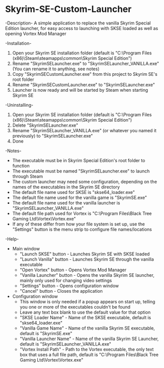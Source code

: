 # Skyrim-SE-Custom-Launcher
-Description-
A simple application to replace the vanilla Skyrim Special Edition launcher, for easy access to launching with SKSE loaded as well as opening Vortex Mod Manager

-Installation-
1. Open your Skyrim SE installation folder (default is "C:\Program Files (x86)\Steam\steamapps\common\Skyrim Special Edition")
2. Rename "SkyrimSELauncher.exe" to "SkyrimSELauncher_VANILLA.exe" (You can rename it to anything, see notes)
3. Copy "SkyrimSECustomLauncher.exe" from this project to Skyrim SE's root folder
4. Rename "SkyrimSECustomLauncher.exe" to "SkyrimSELauncher.exe"
5. Launcher is now ready and will be started by Steam when starting Skyrim SE

-Uninstalling-
1. Open your Skyrim SE installation folder (default is "C:\Program Files (x86)\Steam\steamapps\common\Skyrim Special Edition")
2. Delete "SkyrimSELauncher.exe"
3. Rename "SkyrimSELauncher_VANILLA.exe" (or whatever you named it previously) to "SkyrimSELauncher.exe"
4. Done

-Notes-
- The executable must be in Skyrim Special Edition's root folder to function
- The executable must be named "SkyrimSELauncher.exe" to launch through Steam
- The custom launcher may need some configuration, depending on the names of the executables in the Skyrim SE directory
- The default file name used for SKSE is "skse64_loader.exe"
- The default file name used for the vanilla game is "SkyrimSE.exe"
- The default file name used for the vanilla launcher is "SkyrimSELauncher_VANILLA.exe"
- The default file path used for Vortex is "C:\\Program Files\\Black Tree Gaming Ltd\\Vortex\\Vortex.exe"
- If any of these differ from how your file system is set up, use the "Settings" button is the menu strip to configure file names/locations

-Help-
- Main window
  - "Launch SKSE" button - Launches Skyrim SE with SKSE loaded
  - "Launch Vanilla" button - Launches Skyrim SE through the vanilla executable
  - "Open Vortex" button - Opens Vortex Mod Manager
  - "Vanilla Launcher" button - Opens the vanilla Skyrim SE launcher, mainly only used for changing video settings
  - "Settings" button - Opens configuration window
  - "Cancel" button - Closes the application
- Configuration window
  - This window is only needed if a popup appears on start up, telling you one or more of the executables couldn't be found
  - Leave any text box blank to use the default value for that option
  - "SKSE Loader Name" - Name of the SKSE executable, default is "skse64_loader.exe"
  - "Vanilla Game Name" - Name of the vanilla Skyrim SE executable, default is "SkyrimSE.exe"
  - "Vanilla Launcher Name" - Name of the vanilla Skyrim SE Launcher, default is "SkyrimSELauncher_VANILLA.exe"
  - "Vortex Install Path" - Path to the Vortex executable, the only text box that uses a full file path, default is "C:\\Program Files\\Black Tree Gaming Ltd\\Vortex\\Vortex.exe"
